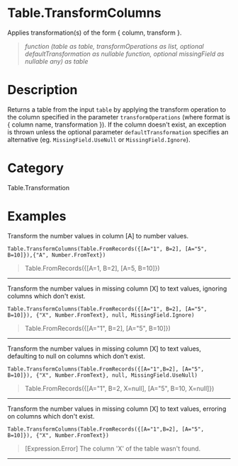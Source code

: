 ﻿# Table.TransformColumns
Applies transformation(s) of the form { column, transform }.
> _function (table as table, transformOperations as list, optional defaultTransformation as nullable function, optional missingField as nullable any) as table_
# Description 
Returns a table from the input <code>table</code> by applying the transform operation to the column specified in the parameter <code>transformOperations</code> (where format is { column name, transformation }).
    If the column doesn't exist, an exception is thrown unless the optional parameter <code>defaultTransformation</code> specifies an alternative (eg. <code>MissingField.UseNull</code> or <code>MissingField.Ignore</code>).
# Category 
Table.Transformation
# Examples 
Transform the number values in column [A] to number values.
```
Table.TransformColumns(Table.FromRecords({[A="1", B=2], [A="5", B=10]}),{"A", Number.FromText})
```
> Table.FromRecords({[A=1, B=2], [A=5, B=10]})
***
Transform the number values in missing column [X] to text values, ignoring columns which don't exist.
```
Table.TransformColumns(Table.FromRecords({[A="1", B=2], [A="5", B=10]}), {"X", Number.FromText}, null, MissingField.Ignore)
```
> Table.FromRecords({[A="1", B=2], [A="5", B=10]})
***
Transform the number values in missing column [X] to text values, defaulting to null on columns which don't exist.
```
Table.TransformColumns(Table.FromRecords({[A="1",B=2], [A="5", B=10]}), {"X", Number.FromText}, null, MissingField.UseNull)
```
> Table.FromRecords({[A="1", B=2, X=null], [A="5", B=10, X=null]})
***
Transform the number values in missing column [X] to text values, erroring on columns which don't exist.
```
Table.TransformColumns(Table.FromRecords({[A="1",B=2], [A="5", B=10]}), {"X", Number.FromText})
```
> [Expression.Error] The column 'X' of the table wasn't found.
***

